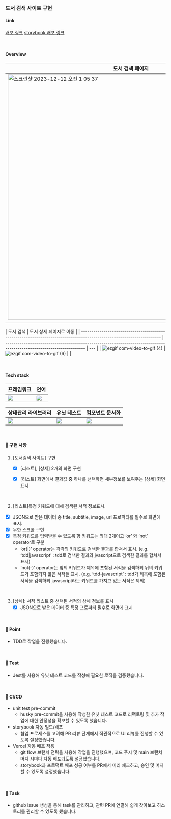 ### 도서 검색 사이트 구현

#### Link

[배포 링크]()
[storybook 배포 링크]()

<br/>

#### Overview

| 도서 검색 페이지                                                                                                                                               | 도서 상세 페이지                                                                                                                                               |
| -------------------------------------------------------------------------------------------------------------------------------------------------------------- | -------------------------------------------------------------------------------------------------------------------------------------------------------------- |
| <img width="773" alt="스크린샷 2023-12-12 오전 1 05 37" src="https://github.com/Gayun00/widget/assets/67543454/352aed67-5b0e-4cf6-be58-fae875702854"> | <img width="713" alt="스크린샷 2023-12-12 오전 1 07 21" src="https://github.com/Gayun00/widget/assets/67543454/89ffbd3c-53cd-4854-bdbf-a9b3791e5b99"> |
|                                                                                                                                                                |

| 도서 검색                                                                                                             | 도서 상세 페이지로 이동                                                                                               |
| --------------------------------------------------------------------------------------------------------------------- | --------------------------------------------------------------------------------------------------------------------- | --- |
| ![ezgif com-video-to-gif (4)](https://github.com/Gayun00/widget/assets/67543454/a09739b0-15e9-44b2-b721-bd8df8209a16) | ![ezgif com-video-to-gif (6)](https://github.com/Gayun00/widget/assets/67543454/0640bc06-911a-4b97-b16a-4b5efb2a929e) |     |

<br/>

#### Tech stack

| 프레임워크       | 언어      |
| ---------------------------------------------------------------------------------------------------------------------- | ------------------------------------------------------------------------------------------------------------------------- |
| <img src="https://img.shields.io/badge/React-61DAFB?style=for-the-badge&logo=React&logoColor=white&style=flat&border"> | <img src="https://img.shields.io/badge/Typescript-3178C6?style=for-the-badge&logo=Typescript&style=flat&logoColor=white"> |

| 상태관리 라이브러리         | 유닛 테스트   | 컴포넌트 문서화           |
| -------------------------------- | -------------- | ---------------------- | 
| <img src="https://img.shields.io/badge/React_Query-FF4154?style=for-the-badge&style=flat&logo=ReactQuery&logoColor=white&border"> | <img src="https://img.shields.io/badge/Jest-C21325?style=for-the-badge&logo=Jest&style=fla&logoColor=white&border"> | <img src="https://img.shields.io/badge/storybook-FF4785?style=for-the-badge&logo=storybook&style=flat&logoColor=white&border"> |     |

<br/>

#### 📒 구현 사항

1. [도서검색 사이트] 구현
   - [x] [리스트], [상세] 2개의 화면 구현
   - [x] [리스트] 화면에서 결과값 중 하나를 선택하면 세부정보를 보여주는 [상세] 화면 표시
         

<br/>

2. [리스트]특정 키워드에 대해 검색된 서적 정보표시. 
  - [x] JSON으로 받은 데이터 중 title, subtitle, image, url 프로퍼티를 필수로 화면에 표시. 
  - [x] 무한 스크롤 구현
  - [x] 특정 키워드를 입력받을 수 있도록 함 키워드는 최대 2개이고 ‘or’ 와 ‘not’ operator로
   구분 
    - ‘or(|)’ operator는 각각의 키워드로 검색한 결과를 합쳐서 표시. (e.g. ‘tdd|javascript’ : tdd로 검색한 결과와 jvascript으로 검색한 결과를 합쳐서 표시) 
    - ‘not(-)’ operator는 앞의 키워드가 제목에 포함된 서적을 검색하되 뒤의 키워드가 포함되지
   않은 서적들 표시. (e.g. ‘tdd-javascript’ : tdd가 제목에 포함된 서적을 검색하되
   javascript라는 키워드를 가지고 있는 서적은 제외)

<br/>

3. [상세]: 서적 리스트 중 선택된 서적의 상세 정보를 표시
   - [x] JSON으로 받은 데이터 중 특정 프로퍼티 필수로 화면에 표시

<br/>

#### 📒 Point

- TDD로 작업을 진행했습니다.

<br/>

#### 🧪 Test

- Jest를 사용해 유닛 테스트 코드를 작성해 필요한 로직을 검증했습니다.

<br/>

#### 📒 CI/CD

- unit test pre-commit
  - husky pre-commit을 사용해 작성한 유닛 테스트 코드로 리팩토링 및 추가 작업에 대한 안정성을 확보할 수 있도록 했습니다.
- storybook 자동 빌드/배포
  - 협업 프로세스를 고려해 PR 리뷰 단계에서 직관적으로 UI 리뷰를 진행할 수 있도록 설정했습니다.
- Vercel 자동 배포 적용
  - git flow 브랜치 전략을 사용해 작업을 진행했으며, 코드 푸시 및 main 브랜치 머지 시마다 자동 배포되도록 설정했습니다.
  - storybook과 프로덕트 배포 성공 여부를 PR에서 미리 체크하고, 승인 및 머지할 수 있도록 설정했습니다.

<br/>

#### 📒 Task

- github issue 생성을 통해 task를 관리하고, 관련 PR에 연결해 쉽게 찾아보고 히스토리를 관리할 수 있도록 했습니다.
